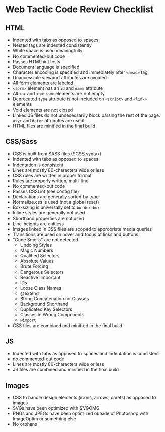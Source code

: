 # Web Tactic Code Review Checklist

## HTML
- Indented with tabs as opposed to spaces
- Nested tags are indented consistently
- White space is used meaningfully
- No commented-out code
- Passes HTMLhint tests
- Document language is specified
- Character encoding is specified and immediately after `<head>` tag
- Unaccessible viewport attributes are avoided
- All form elements are labeled
- `<form>` element has an `id` and `name` attribute
- All `<a>` and `<button>` elements are not empty
- Deprecated `type` attribute is not included on `<script>` and `<link>` elements
- Void elements are not closed
- Linked JS files do not unnecessarily block parsing the rest of the page. `asyc` and `defer` attributes are used
- HTML files are minified in the final build

## CSS/Sass
- CSS is built from SASS files (SCSS syntax)
- Indented with tabs as opposed to spaces
- Indentation is consistent
- Lines are mostly 80-characters wide or less
- CSS rules are written in proper format
- Rules are properly written, multi-line
- No commented-out code
- Passes CSSLint (see config file)
- Declarations are generally sorted by type
- Normalize.css is used (not a global reset)
- Box-sizing is universally set to `border-box`
- Inline styles are generally not used
- Shorthand properties are not used
- Line-heights are unitless
- Images linked in CSS files are scoped to appropriate media queries
- Transitions are used on hover and focus of links and buttons
- "Code Smells" are not detected
  - Undoing Styles
  - Magic Numbers
  - Qualified Selectors
  - Absolute Values
  - Brute Forcing
  - Dangerous Selectors
  - Reactive !important
  - IDs
  - Loose Class Names
  - @extend
  - String Concatenation for Classes
  - Background Shorthand
  - Duplicated Key Selectors
  - Classes in Wrong Components
  - `@import`
- CSS files are combined and minified in the final build

## JS
- Indented with tabs as opposed to spaces and indentation is consistent
- no commented-out code
- Lines are mostly 80-characters wide or less
- JS files are combined and minified in the final build

## Images
- CSS to handle design elements (icons, arrows, carets) as opposed to images
- SVGs have been optimized with SVGOMG
- PNGs and JPEGs have been optimized outside of Photoshop with ImageOptim or something else
- No orphans
